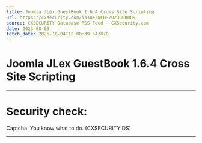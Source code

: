 ```yaml
---
title: Joomla JLex GuestBook 1.6.4 Cross Site Scripting
url: https://cxsecurity.com/issue/WLB-2023080009
source: CXSECURITY Database RSS Feed - CXSecurity.com
date: 2023-08-03
fetch_date: 2025-10-04T12:00:39.543878
---
```


# Joomla JLex GuestBook 1.6.4 Cross Site Scripting

---

# Security check:

Captcha. You know what to do. (CXSECURITYIDS)

---